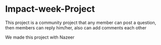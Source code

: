 # Impact-week-Project
This project is a community project that any member can post a question, then members can reply him/her,  also can add comments each other

We made this project with Nazeer
